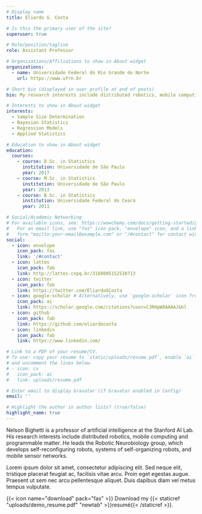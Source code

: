 ```yaml
---
# Display name
title: Eliardo G. Costa

# Is this the primary user of the site?
superuser: true

# Role/position/tagline
role: Assistant Professor

# Organizations/Affiliations to show in About widget
organizations:
  - name: Universidade Federal do Rio Grande do Norte
    url: https://www.ufrn.br

# Short bio (displayed in user profile at end of posts)
bio: My research interests include distributed robotics, mobile computing and programmable matter.

# Interests to show in About widget
interests:
  - Sample Size Determination
  - Bayesian Statistics
  - Regression Models
  - Applied Statistics

# Education to show in About widget
education:
  courses:
    - course: D.Sc. in Statistics
      institution: Universidade de São Paulo
      year: 2017
    - course: M.Sc. in Statistics
      institution: Universidade de São Paulo
      year: 2013
    - course: B.Sc. in Statistics
      institution: Universidade Federal do Ceará
      year: 2011

# Social/Academic Networking
# For available icons, see: https://wowchemy.com/docs/getting-started/page-builder/#icons
#   For an email link, use "fas" icon pack, "envelope" icon, and a link in the
#   form "mailto:your-email@example.com" or "/#contact" for contact widget.
social:
  - icon: envelope
    icon_pack: fas
    link: '/#contact'
  - icon: lattes
    icon_pack: fab
    link: http://lattes.cnpq.br/3160805152538713
  - icon: twitter
    icon_pack: fab
    link: https://twitter.com/EliardoGCosta
  - icon: google-scholar # Alternatively, use `google-scholar` icon from `ai` icon pack
    icon_pack: ai
    link: https://scholar.google.com/citations?user=CJRHpW8AAAAJ&hl
  - icon: github
    icon_pack: fab
    link: https://github.com/eliardocosta
  - icon: linkedin
    icon_pack: fab
    link: https://www.linkedin.com/

# Link to a PDF of your resume/CV.
# To use: copy your resume to `static/uploads/resume.pdf`, enable `ai` icons in `params.toml`,
# and uncomment the lines below.
# - icon: cv
#   icon_pack: ai
#   link: uploads/resume.pdf

# Enter email to display Gravatar (if Gravatar enabled in Config)
email: ''

# Highlight the author in author lists? (true/false)
highlight_name: true
---
```


Nelson Bighetti is a professor of artificial intelligence at the Stanford AI Lab. His research interests include distributed robotics, mobile computing and programmable matter. He leads the Robotic Neurobiology group, which develops self-reconfiguring robots, systems of self-organizing robots, and mobile sensor networks.

Lorem ipsum dolor sit amet, consectetur adipiscing elit. Sed neque elit, tristique placerat feugiat ac, facilisis vitae arcu. Proin eget egestas augue. Praesent ut sem nec arcu pellentesque aliquet. Duis dapibus diam vel metus tempus vulputate.

{{< icon name="download" pack="fas" >}} Download my {{< staticref "uploads/demo_resume.pdf" "newtab" >}}resumé{{< /staticref >}}.
